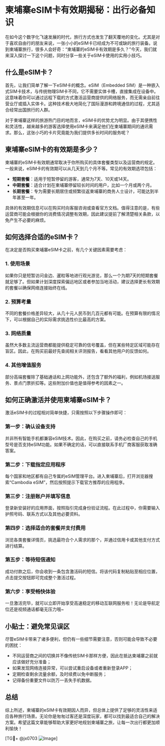 # 柬埔寨eSIM卡有效期揭秘：出行必备知识

在如今这个数字化飞速发展的时代，旅行方式也发生了翻天覆地的变化。尤其是对于喜欢自由行的朋友来说，一张小小的eSIM卡已经成为不可或缺的旅行装备。说到柬埔寨旅行，很多人会好奇：“柬埔寨的eSIM卡有效期是多久？”今天，我们就来深入探讨一下这个问题，同时分享一些关于eSIM卡使用的实用小技巧。

## 什么是eSIM卡？

首先，让我们简单了解一下eSIM卡的概念。eSIM（Embedded SIM）是一种嵌入式SIM卡技术，与传统物理SIM卡不同，它不需要实体卡槽，直接集成在设备中。这意味着你可以通过远程下载的方式激活运营商提供的网络服务，而无需亲自前往营业厅或插入实体卡。这种技术极大地简化了国际漫游和跨境通信的过程，尤其适合经常出国旅行的人群。

对于柬埔寨这样的旅游热门目的地而言，eSIM卡的优势尤为明显。由于其便携性和灵活性，越来越多的游客选择使用eSIM卡来满足他们在柬埔寨期间的通讯需求。那么，这张小巧的卡片究竟能为我们提供多长时间的服务呢？

## 柬埔寨eSIM卡的有效期是多少？

柬埔寨的eSIM卡有效期通常取决于你所购买的具体套餐类型以及运营商的规定。一般来说，eSIM卡的有效期可以从几天到几个月不等。常见的有效期选项包括：

- **短期套餐**：适用于短暂停留的游客，通常为7天、10天或14天。
- **中期套餐**：适合计划在柬埔寨停留较长时间的用户，比如一个月或两个月。
- **长期套餐**：专为需要长期居住或频繁往返柬埔寨的商务人士设计，可能达到半年甚至一年。

具体的有效期信息可以在购买时向客服咨询或查看官方文档。值得注意的是，有些运营商可能会根据你的消费情况调整有效期，因此建议提前了解清楚相关条款，以免产生不必要的麻烦。

## 如何选择合适的eSIM卡？

在决定是否购买柬埔寨eSIM卡之前，有几个关键因素需要考虑：

### 1. 使用场景

如果你只是短暂访问金边、暹粒等地进行观光游览，那么一个为期7天的短期套餐就足够了。但如果计划深度探索偏远地区或者参加当地活动，建议选择更长有效期的套餐以确保网络连接始终在线。

### 2. 预算考量

不同的套餐价格差异较大，从几十元人民币到几百元都有可能。在预算有限的情况下，可以根据自己的实际需求挑选性价比最高的方案。

### 3. 网络质量

虽然大多数主流运营商都能提供稳定可靠的信号覆盖，但在某些特定区域可能存在盲区。因此，在购买前最好先查阅相关评测报告，看看其他用户的反馈如何。

### 4. 其他增值服务

部分高端套餐除了基础通话和上网功能外，还包含了额外的福利，例如机场接送服务、景点门票折扣等。这些附加价值也是值得参考的因素之一。

## 如何正确激活并使用柬埔寨eSIM卡？

激活eSIM卡的过程相对简单快捷，只需按照以下步骤操作即可：

### 第一步：确认设备支持

并非所有智能手机都兼容eSIM技术。因此，在购买之前，请务必检查自己的手机型号是否支持eSIM功能。如果不确定的话，可以直接联系手机厂商客服获取准确答案。

### 第二步：下载指定应用程序

每个国家和地区都有自己专属的eSIM管理平台。进入柬埔寨后，打开浏览器搜索“Cambodia eSIM”，然后按照提示下载官方推荐的应用程序。

### 第三步：注册账户并填写信息

登录新安装好的应用界面，按照指引完成身份验证流程。在此过程中，你需要输入护照号码、联系方式以及其他必要资料。

### 第四步：选择适合的套餐并支付费用

浏览各类套餐详情页，挑选最符合个人需求的那个，并通过信用卡或其他支付方式进行结算。

### 第五步：等待短信通知

成功付款之后，你会收到一条包含激活码的短信。将该代码复制粘贴至相应位置，点击提交按钮即可完成整个激活过程。

### 第六步：享受畅快体验

一旦激活完毕，就可以立即开始享受高速稳定的移动互联网服务啦！无论是导航定位还是视频通话都毫无压力哦~

## 小贴士：避免常见误区

尽管eSIM卡带来了诸多便利，但仍有一些细节需要注意，否则可能会导致不必要的困扰：

- 不同运营商之间的切换并不像传统SIM卡那样方便，因此在抵达柬埔寨之前就应该做好充分准备；
- 如果发现网络连接异常，可以尝试重启设备或者重新登录APP；
- 定期检查剩余流量余额，及时续费以免中断服务；
- 记得备份重要文件以防万一丢失手机数据。

## 总结

综上所述，柬埔寨的eSIM卡有效期因人而异，但总体上提供了足够的灵活性来适应各种旅行场景。无论你是匆匆过客还是深度玩家，都可以找到最适合自己的解决方案。希望这篇文章能够帮助大家更好地规划柬埔寨之旅，让每一次出行都更加顺利愉快！

[TG💪+ @jx0703 ![Image](https://github.com/user-attachments/assets/dbca1d08-cadb-493c-b0ec-ad6f7a83f270)]